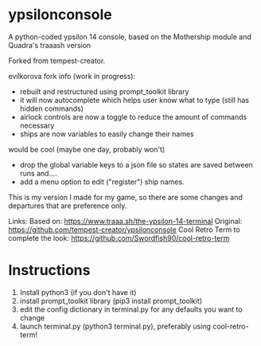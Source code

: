 # ypsilonconsole
A python-coded ypsilon 14 console, based on the Mothership module and Quadra's traaash version

Forked from tempest-creator.

evilkorova fork info (work in progress):
- rebuilt and restructured using prompt_toolkit library
- it will now autocomplete which helps user know what to type (still has hidden commands)
- airlock controls are now a toggle to reduce the amount of commands necessary
- ships are now variables to easily change their names

would be cool (maybe one day, probably won't)
- drop the global variable keys to a json file so states are saved between runs and....  
- add a menu option to edit ("register") ship names.

This is my version I made for my game, so there are some changes and departures that are preference only.

Links:
Based on: https://www.traaa.sh/the-ypsilon-14-terminal
Original: https://github.com/tempest-creator/ypsilonconsole
Cool Retro Term to complete the look:  https://github.com/Swordfish90/cool-retro-term

# Instructions

1. Install python3 (if you don't have it)
1. install prompt_toolkit library (pip3 install prompt_toolkit)
1. edit the config dictionary in terminal.py for any defaults you want to change
1. launch terminal.py (python3 terminal.py), preferably using cool-retro-term!
